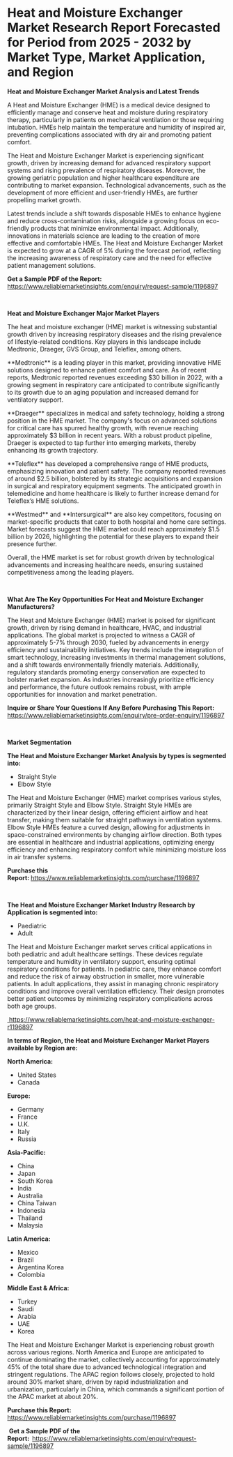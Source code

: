 <p><h1>Heat and Moisture Exchanger Market Research Report Forecasted for Period from 2025 -  2032 by Market Type, Market Application, and Region</h1></p><p><strong>Heat and Moisture Exchanger Market Analysis and Latest Trends</strong></p>
<p><p>A Heat and Moisture Exchanger (HME) is a medical device designed to efficiently manage and conserve heat and moisture during respiratory therapy, particularly in patients on mechanical ventilation or those requiring intubation. HMEs help maintain the temperature and humidity of inspired air, preventing complications associated with dry air and promoting patient comfort.</p><p>The Heat and Moisture Exchanger Market is experiencing significant growth, driven by increasing demand for advanced respiratory support systems and rising prevalence of respiratory diseases. Moreover, the growing geriatric population and higher healthcare expenditure are contributing to market expansion. Technological advancements, such as the development of more efficient and user-friendly HMEs, are further propelling market growth.</p><p>Latest trends include a shift towards disposable HMEs to enhance hygiene and reduce cross-contamination risks, alongside a growing focus on eco-friendly products that minimize environmental impact. Additionally, innovations in materials science are leading to the creation of more effective and comfortable HMEs. The Heat and Moisture Exchanger Market is expected to grow at a CAGR of 5% during the forecast period, reflecting the increasing awareness of respiratory care and the need for effective patient management solutions.</p></p>
<p><strong>Get a Sample PDF of the Report:&nbsp;</strong> <a href="https://www.reliablemarketinsights.com/enquiry/request-sample/1196897?utm_campaign=3187&utm_medium=2&utm_source=Github&utm_content=ia&utm_term=13042025&utm_id=heat-and-moisture-exchanger">https://www.reliablemarketinsights.com/enquiry/request-sample/1196897</a></p>
<p>&nbsp;</p>
<p><strong>Heat and Moisture Exchanger Major Market Players</strong></p>
<p><p>The heat and moisture exchanger (HME) market is witnessing substantial growth driven by increasing respiratory diseases and the rising prevalence of lifestyle-related conditions. Key players in this landscape include Medtronic, Draeger, GVS Group, and Teleflex, among others.</p><p>**Medtronic** is a leading player in this market, providing innovative HME solutions designed to enhance patient comfort and care. As of recent reports, Medtronic reported revenues exceeding $30 billion in 2022, with a growing segment in respiratory care anticipated to contribute significantly to its growth due to an aging population and increased demand for ventilatory support.</p><p>**Draeger** specializes in medical and safety technology, holding a strong position in the HME market. The company's focus on advanced solutions for critical care has spurred healthy growth, with revenue reaching approximately $3 billion in recent years. With a robust product pipeline, Draeger is expected to tap further into emerging markets, thereby enhancing its growth trajectory.</p><p>**Teleflex** has developed a comprehensive range of HME products, emphasizing innovation and patient safety. The company reported revenues of around $2.5 billion, bolstered by its strategic acquisitions and expansion in surgical and respiratory equipment segments. The anticipated growth in telemedicine and home healthcare is likely to further increase demand for Teleflex’s HME solutions.</p><p>**Westmed** and **Intersurgical** are also key competitors, focusing on market-specific products that cater to both hospital and home care settings. Market forecasts suggest the HME market could reach approximately $1.5 billion by 2026, highlighting the potential for these players to expand their presence further.</p><p>Overall, the HME market is set for robust growth driven by technological advancements and increasing healthcare needs, ensuring sustained competitiveness among the leading players.</p></p>
<p>&nbsp;</p>
<p><strong>What Are The Key Opportunities For Heat and Moisture Exchanger Manufacturers?</strong></p>
<p><p>The Heat and Moisture Exchanger (HME) market is poised for significant growth, driven by rising demand in healthcare, HVAC, and industrial applications. The global market is projected to witness a CAGR of approximately 5-7% through 2030, fueled by advancements in energy efficiency and sustainability initiatives. Key trends include the integration of smart technology, increasing investments in thermal management solutions, and a shift towards environmentally friendly materials. Additionally, regulatory standards promoting energy conservation are expected to bolster market expansion. As industries increasingly prioritize efficiency and performance, the future outlook remains robust, with ample opportunities for innovation and market penetration.</p></p>
<p><strong>Inquire or Share Your Questions If Any Before Purchasing This Report:</strong> <a href="https://www.reliablemarketinsights.com/enquiry/pre-order-enquiry/1196897?utm_campaign=3187&utm_medium=2&utm_source=Github&utm_content=ia&utm_term=13042025&utm_id=heat-and-moisture-exchanger">https://www.reliablemarketinsights.com/enquiry/pre-order-enquiry/1196897</a></p>
<p>&nbsp;</p>
<p><strong>Market Segmentation</strong></p>
<p><strong>The Heat and Moisture Exchanger Market Analysis by types is segmented into:</strong></p>
<p><ul><li>Straight Style</li><li>Elbow Style</li></ul></p>
<p><p>The Heat and Moisture Exchanger (HME) market comprises various styles, primarily Straight Style and Elbow Style. Straight Style HMEs are characterized by their linear design, offering efficient airflow and heat transfer, making them suitable for straight pathways in ventilation systems. Elbow Style HMEs feature a curved design, allowing for adjustments in space-constrained environments by changing airflow direction. Both types are essential in healthcare and industrial applications, optimizing energy efficiency and enhancing respiratory comfort while minimizing moisture loss in air transfer systems.</p></p>
<p><strong>Purchase this Report:&nbsp;</strong><a href="https://www.reliablemarketinsights.com/purchase/1196897?utm_campaign=3187&utm_medium=2&utm_source=Github&utm_content=ia&utm_term=13042025&utm_id=heat-and-moisture-exchanger">https://www.reliablemarketinsights.com/purchase/1196897</a></p>
<p>&nbsp;</p>
<p><strong>The Heat and Moisture Exchanger Market Industry Research by Application is segmented into:</strong></p>
<p><ul><li>Paediatric</li><li>Adult</li></ul></p>
<p><p>The Heat and Moisture Exchanger market serves critical applications in both pediatric and adult healthcare settings. These devices regulate temperature and humidity in ventilatory support, ensuring optimal respiratory conditions for patients. In pediatric care, they enhance comfort and reduce the risk of airway obstruction in smaller, more vulnerable patients. In adult applications, they assist in managing chronic respiratory conditions and improve overall ventilation efficiency. Their design promotes better patient outcomes by minimizing respiratory complications across both age groups.</p></p>
<p><a href="https://www.reliablemarketinsights.com/heat-and-moisture-exchanger-r1196897?utm_campaign=3187&utm_medium=2&utm_source=Github&utm_content=ia&utm_term=13042025&utm_id=heat-and-moisture-exchanger">&nbsp;https://www.reliablemarketinsights.com/heat-and-moisture-exchanger-r1196897</a></p>
<p><strong>In terms of Region, the Heat and Moisture Exchanger Market Players available by Region are:</strong></p>
<p>
    <p> <strong> North America: </strong>
        <ul>
            <li>United States</li>
            <li>Canada</li>
        </ul>
        </p> 
    <p> <strong> Europe: </strong>
        <ul>
            <li>Germany</li>
            <li>France</li>
            <li>U.K.</li>
            <li>Italy</li>
            <li>Russia</li>
        </ul>
        </p> 
    <p> <strong> Asia-Pacific: </strong>
        <ul>
            <li>China</li>
            <li>Japan</li>
            <li>South Korea</li>
            <li>India</li>
            <li>Australia</li>
            <li>China Taiwan</li>
            <li>Indonesia</li>
            <li>Thailand</li>
            <li>Malaysia</li>
        </ul>
        </p> 
    <p> <strong> Latin America: </strong>
        <ul>
            <li>Mexico</li>
            <li>Brazil</li>
            <li>Argentina Korea</li>
            <li>Colombia</li>
        </ul>
        </p> 
    <p> <strong> Middle East & Africa: </strong>
        <ul>
            <li>Turkey</li>
            <li>Saudi</li>
            <li>Arabia</li>
            <li>UAE</li>
            <li>Korea</li>
        </ul>
    </p>
    </p>
<p><p>The Heat and Moisture Exchanger Market is experiencing robust growth across various regions. North America and Europe are anticipated to continue dominating the market, collectively accounting for approximately 45% of the total share due to advanced technological integration and stringent regulations. The APAC region follows closely, projected to hold around 30% market share, driven by rapid industrialization and urbanization, particularly in China, which commands a significant portion of the APAC market at about 20%.</p></p>
<p><strong>Purchase this Report: </strong><a href="https://www.reliablemarketinsights.com/purchase/1196897?utm_campaign=3187&utm_medium=2&utm_source=Github&utm_content=ia&utm_term=13042025&utm_id=heat-and-moisture-exchanger">https://www.reliablemarketinsights.com/purchase/1196897</a></p>
<p>&nbsp;<strong>Get a Sample PDF of the Report:&nbsp;&nbsp;</strong><a href="https://www.reliablemarketinsights.com/enquiry/request-sample/1196897?utm_campaign=3187&utm_medium=2&utm_source=Github&utm_content=ia&utm_term=13042025&utm_id=heat-and-moisture-exchanger">https://www.reliablemarketinsights.com/enquiry/request-sample/1196897</a></p>
<p><strong></strong></p>
<p><p></p><p></p><p></p></p>